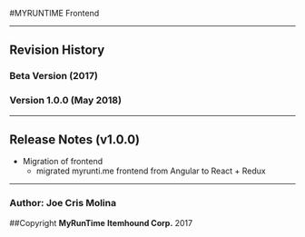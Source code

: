 #MYRUNTIME Frontend

---

## Revision History
### Beta Version (2017)
### Version 1.0.0 (May 2018)

---

## Release Notes (v1.0.0)

+ Migration of frontend
    - migrated myrunti.me frontend from Angular to React + Redux

---

### Author: Joe Cris Molina
##Copyright **MyRunTime** **Itemhound Corp.** 2017